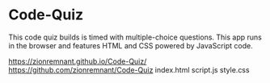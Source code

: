 # Code-Quiz

This code quiz builds is timed with multiple-choice questions. This app runs in the browser and features HTML and CSS powered by JavaScript code.

https://zionremnant.github.io/Code-Quiz/
https://github.com/zionremnant/Code-Quiz
index.html
script.js
style.css